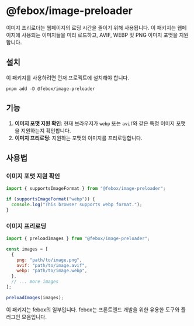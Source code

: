 # @febox/image-preloader

이미지 프리로더는 웹페이지의 로딩 시간을 줄이기 위해 사용됩니다. 이 패키지는 웹페이지에 사용되는 이미지들을 미리 로드하고, AVIF, WEBP 및 PNG 이미지 포맷을 지원합니다.

## 설치

이 패키지를 사용하려면 먼저 프로젝트에 설치해야 합니다.

```
pnpm add -D @febox/image-preloader
```

## 기능

1. **이미지 포맷 지원 확인**: 현재 브라우저가 `webp` 또는 `avif`와 같은 특정 이미지 포맷을 지원하는지 확인합니다.
2. **이미지 프리로딩**: 지원하는 포맷의 이미지를 프리로딩합니다.

## 사용법

### 이미지 포맷 지원 확인

```js
import { supportsImageFormat } from "@febox/image-preloader";

if (supportsImageFormat("webp")) {
  console.log("This browser supports webp format.");
}
```

### 이미지 프리로딩

```js
import { preloadImages } from "@febox/image-preloader";

const images = [
  {
    png: "path/to/image.png",
    avif: "path/to/image.avif",
    webp: "path/to/image.webp",
  },
  // ... more images
];

preloadImages(images);
```

이 패키지는 febox의 일부입니다. febox는 프론트엔드 개발을 위한 유용한 도구와 플러그인 모음입니다.
